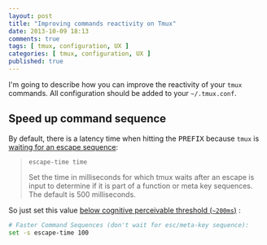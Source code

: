```yaml
---
layout: post
title: "Improving commands reactivity on Tmux"
date: 2013-10-09 18:13
comments: true
tags: [ tmux, configuration, UX ]
categories: [ tmux, configuration, UX ]
published: true
---
```


I'm going to describe how you can improve the reactivity of your `tmux` commands. All configuration should be added to your `~/.tmux.conf`.
<!--more-->
## Speed up command sequence

By default, there is a latency time when hitting the <kbd>PREFIX</kbd> because `tmux` is [waiting for an escape sequence](http://mutelight.org/practical-tmux):

> `escape-time time`
>
> Set the time in milliseconds for which tmux waits after an escape is
> input to determine if it is part of a function or meta key sequences.
> The default is 500 milliseconds.

So just set this value [below cognitive perceivable threshold (`~200ms`)](http://stackoverflow.com/questions/536300/what-is-the-shortest-perceivable-application-response-delay) :
```bash
# Faster Command Sequences (don't wait for esc/meta-key sequence):
set -s escape-time 100
```

